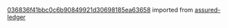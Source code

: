 [036836f41bbc0c6b90849921d30698185ea63658](https://github.com/insolar/assured-ledger/commit/036836f41bbc0c6b90849921d30698185ea63658) imported from [assured-ledger](https://github.com/insolar/assured-ledger)
